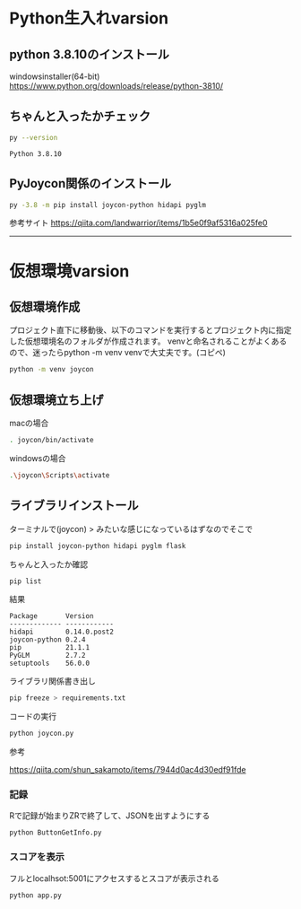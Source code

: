 # Python生入れvarsion

## python 3.8.10のインストール

windowsinstaller(64-bit)
https://www.python.org/downloads/release/python-3810/

## ちゃんと入ったかチェック

```bash
py --version
```

`
Python 3.8.10
`

## PyJoycon関係のインストール

```bash
py -3.8 -m pip install joycon-python hidapi pyglm  
```

参考サイト
https://qiita.com/landwarrior/items/1b5e0f9af5316a025fe0

---

# 仮想環境varsion

## 仮想環境作成

プロジェクト直下に移動後、以下のコマンドを実行するとプロジェクト内に指定した仮想環境名のフォルダが作成されます。
venvと命名されることがよくあるので、迷ったらpython -m venv venvで大丈夫です。(コピペ)

```bash
python -m venv joycon
```

## 仮想環境立ち上げ

macの場合

```bash
. joycon/bin/activate
```

windowsの場合

```bash
.\joycon\Scripts\activate
```

## ライブラリインストール
ターミナルで(joycon) > みたいな感じになっているはずなのでそこで

```bash
pip install joycon-python hidapi pyglm flask
```

ちゃんと入ったか確認
```bash
pip list
```

結果

```
Package       Version
------------- ------------
hidapi        0.14.0.post2
joycon-python 0.2.4
pip           21.1.1
PyGLM         2.7.2
setuptools    56.0.0
```

ライブラリ関係書き出し
```bash
pip freeze > requirements.txt
```

コードの実行

```bash
python joycon.py
```

参考

https://qiita.com/shun_sakamoto/items/7944d0ac4d30edf91fde

### 記録
Rで記録が始まりZRで終了して、JSONを出すようにする
```
python ButtonGetInfo.py
```
### スコアを表示
フルとlocalhsot:5001にアクセスするとスコアが表示される

```
python app.py
```

